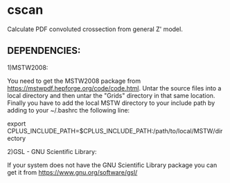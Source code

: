 # cscan
Calculate PDF convoluted crossection from general Z' model.


DEPENDENCIES:
----------------------------

1)MSTW2008:

You need to get the MSTW2008 package from https://mstwpdf.hepforge.org/code/code.html. 
Untar the source files into a local directory and then untar the "Grids" directory in that same location.
Finally you have to add the local MSTW directory to your include path by adding to your ~/.bashrc the following line:

  export CPLUS_INCLUDE_PATH=$CPLUS_INCLUDE_PATH:/path/to/local/MSTW/directory

  
  
2)GSL - GNU Scientific Library:

If your system does not have the GNU Scientific Library package you can get it from https://www.gnu.org/software/gsl/